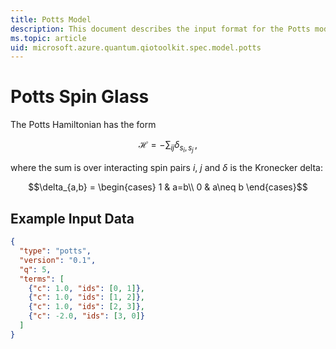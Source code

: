 ```yaml
---
title: Potts Model
description: This document describes the input format for the Potts model.
ms.topic: article
uid: microsoft.azure.quantum.qiotoolkit.spec.model.potts
---
```


Potts Spin Glass
================

The Potts Hamiltonian has the form

```math
\mathcal{H} = -\sum_{ij} \delta_{s_i,s_j}\,,
```

where the sum is over interacting spin pairs $`i`$, $`j`$ and $`\delta`$ is the
Kronecker delta:

```math
\delta_{a,b} = \begin{cases}
  1 & a=b\\
  0 & a\neq b
\end{cases}
```

Example Input Data
------------------

```json
{
  "type": "potts",
  "version": "0.1",
  "q": 5,
  "terms": [
    {"c": 1.0, "ids": [0, 1]},
    {"c": 1.0, "ids": [1, 2]},
    {"c": 1.0, "ids": [2, 3]},
    {"c": -2.0, "ids": [3, 0]}
  ]
}
```


